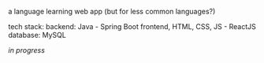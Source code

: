 a language learning web app (but for less common languages?)

tech stack:
backend: Java - Spring Boot
frontend, HTML, CSS, JS - ReactJS
database: MySQL

*in progress*